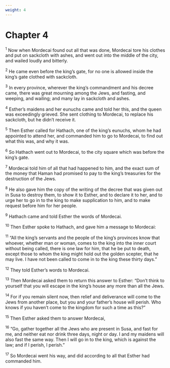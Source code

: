 ```yaml
---
weight: 4
---
```


# Chapter 4

<sup>1</sup> Now when Mordecai found out all that was done, Mordecai tore his clothes and put on sackcloth with ashes, and went out into the middle of the city, and wailed loudly and bitterly. 

<sup>2</sup> He came even before the king’s gate, for no one is allowed inside the king’s gate clothed with sackcloth. 

<sup>3</sup> In every province, wherever the king’s commandment and his decree came, there was great mourning among the Jews, and fasting, and weeping, and wailing; and many lay in sackcloth and ashes. 

<sup>4</sup> Esther’s maidens and her eunuchs came and told her this, and the queen was exceedingly grieved. She sent clothing to Mordecai, to replace his sackcloth, but he didn’t receive it. 

<sup>5</sup> Then Esther called for Hathach, one of the king’s eunuchs, whom he had appointed to attend her, and commanded him to go to Mordecai, to find out what this was, and why it was. 

<sup>6</sup> So Hathach went out to Mordecai, to the city square which was before the king’s gate. 

<sup>7</sup> Mordecai told him of all that had happened to him, and the exact sum of the money that Haman had promised to pay to the king’s treasuries for the destruction of the Jews. 

<sup>8</sup> He also gave him the copy of the writing of the decree that was given out in Susa to destroy them, to show it to Esther, and to declare it to her, and to urge her to go in to the king to make supplication to him, and to make request before him for her people. 

<sup>9</sup> Hathach came and told Esther the words of Mordecai. 

<sup>10</sup> Then Esther spoke to Hathach, and gave him a message to Mordecai: 

<sup>11</sup> “All the king’s servants and the people of the king’s provinces know that whoever, whether man or woman, comes to the king into the inner court without being called, there is one law for him, that he be put to death, except those to whom the king might hold out the golden scepter, that he may live. I have not been called to come in to the king these thirty days.” 

<sup>12</sup> They told Esther’s words to Mordecai. 

<sup>13</sup> Then Mordecai asked them to return this answer to Esther: “Don’t think to yourself that you will escape in the king’s house any more than all the Jews. 

<sup>14</sup> For if you remain silent now, then relief and deliverance will come to the Jews from another place, but you and your father’s house will perish. Who knows if you haven’t come to the kingdom for such a time as this?” 

<sup>15</sup> Then Esther asked them to answer Mordecai, 

<sup>16</sup> “Go, gather together all the Jews who are present in Susa, and fast for me, and neither eat nor drink three days, night or day. I and my maidens will also fast the same way. Then I will go in to the king, which is against the law; and if I perish, I perish.” 

<sup>17</sup> So Mordecai went his way, and did according to all that Esther had commanded him. 


